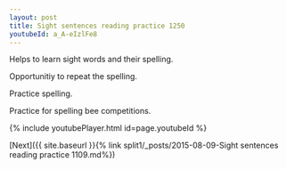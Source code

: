 ```yaml
---
layout: post
title: Sight sentences reading practice 1250
youtubeId: a_A-eIzlFe8
---
```

 
 
Helps to learn sight words and their spelling.

Opportunitiy to repeat the spelling. 

Practice spelling. 
 
Practice for spelling bee competitions. 
 
{% include youtubePlayer.html id=page.youtubeId %}
 
 

[Next]({{ site.baseurl }}{% link  split1/_posts/2015-08-09-Sight sentences reading practice 1109.md%})
 

